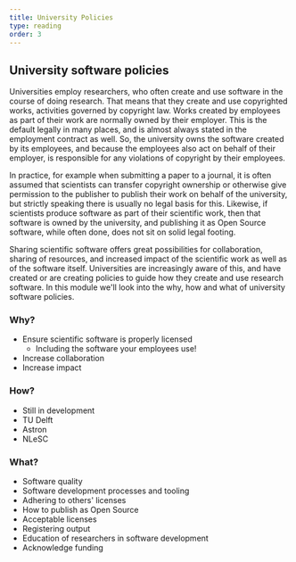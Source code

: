 ```yaml
---
title: University Policies
type: reading
order: 3
---
```


## University software policies

Universities employ researchers, who often create and use software in the course of doing research. That means that they create and use copyrighted works, activities governed by copyright law. Works created by employees as part of their work are normally owned by their employer. This is the default legally in many places, and is almost always stated in the employment contract as well. So, the university owns the software created by its employees, and because the employees also act on behalf of their employer, is responsible for any violations of copyright by their employees.

In practice, for example when submitting a paper to a journal, it is often assumed that scientists can transfer copyright ownership or otherwise give permission to the publisher to publish their work on behalf of the university, but strictly speaking there is usually no legal basis for this. Likewise, if scientists produce software as part of their scientific work, then that software is owned by the university, and publishing it as Open Source software, while often done, does not sit on solid legal footing.

Sharing scientific software offers great possibilities for collaboration, sharing of resources, and increased impact of the scientific work as well as of the software itself. Universities are increasingly aware of this, and have created or are creating policies to guide how they create and use research software. In this module we'll look into the why, how and what of university software policies.

### Why?

- Ensure scientific software is properly licensed
  - Including the software your employees use!
- Increase collaboration
- Increase impact

### How?

- Still in development
- TU Delft
- Astron
- NLeSC

### What?

- Software quality
- Software development processes and tooling
- Adhering to others' licenses
- How to publish as Open Source
- Acceptable licenses
- Registering output
- Education of researchers in software development
- Acknowledge funding

